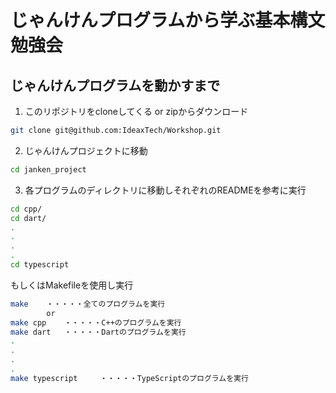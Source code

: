 # じゃんけんプログラムから学ぶ基本構文勉強会

## じゃんけんプログラムを動かすまで

1. このリポジトリをcloneしてくる or zipからダウンロード

```zsh
git clone git@github.com:IdeaxTech/Workshop.git
```

2. じゃんけんプロジェクトに移動

```zsh
cd janken_project
```

3. 各プログラムのディレクトリに移動しそれぞれのREADMEを参考に実行

```zsh
cd cpp/
cd dart/
.
.
.
.
cd typescript
```

もしくはMakefileを使用し実行
```zsh
make    ・・・・・全てのプログラムを実行
        or
make cpp    ・・・・・C++のプログラムを実行
make dart   ・・・・・Dartのプログラムを実行
.
.
.
.
make typescript     ・・・・・TypeScriptのプログラムを実行
```

